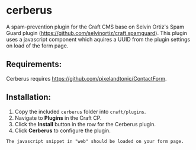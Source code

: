 # cerberus
A spam-prevention plugin for the Craft CMS base on Selvin Ortiz's Spam Guard plugin (https://github.com/selvinortiz/craft.spamguard).
This plugin uses a javascript component which aquires a UUID from the plugin settings on load of the form page.

## Requirements:

Cerberus requires https://github.com/pixelandtonic/ContactForm.

## Installation:

1. Copy the included `cerberus` folder into `craft/plugins`.
2. Navigate to **Plugins** in the Craft CP.
3. Click the **Install** button in the row for the Cerberus plugin.
4. Click **Cerberus** to configure the plugin.

```
The javascript snippet in "web" should be loaded on your form page.
```
